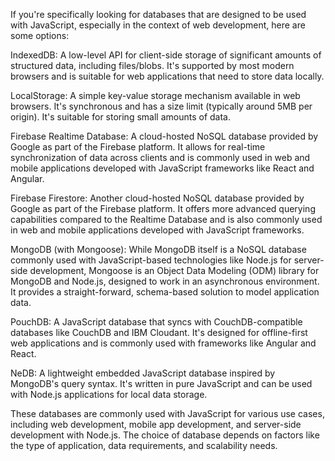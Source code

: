 If you're specifically looking for databases that are designed to be used with JavaScript, especially in the context of web development, here are some options:

IndexedDB: A low-level API for client-side storage of significant amounts of structured data, including files/blobs. It's supported by most modern browsers and is suitable for web applications that need to store data locally.

LocalStorage: A simple key-value storage mechanism available in web browsers. It's synchronous and has a size limit (typically around 5MB per origin). It's suitable for storing small amounts of data.

Firebase Realtime Database: A cloud-hosted NoSQL database provided by Google as part of the Firebase platform. It allows for real-time synchronization of data across clients and is commonly used in web and mobile applications developed with JavaScript frameworks like React and Angular.

Firebase Firestore: Another cloud-hosted NoSQL database provided by Google as part of the Firebase platform. It offers more advanced querying capabilities compared to the Realtime Database and is also commonly used in web and mobile applications developed with JavaScript frameworks.

MongoDB (with Mongoose): While MongoDB itself is a NoSQL database commonly used with JavaScript-based technologies like Node.js for server-side development, Mongoose is an Object Data Modeling (ODM) library for MongoDB and Node.js, designed to work in an asynchronous environment. It provides a straight-forward, schema-based solution to model application data.

PouchDB: A JavaScript database that syncs with CouchDB-compatible databases like CouchDB and IBM Cloudant. It's designed for offline-first web applications and is commonly used with frameworks like Angular and React.

NeDB: A lightweight embedded JavaScript database inspired by MongoDB's query syntax. It's written in pure JavaScript and can be used with Node.js applications for local data storage.

These databases are commonly used with JavaScript for various use cases, including web development, mobile app development, and server-side development with Node.js. The choice of database depends on factors like the type of application, data requirements, and scalability needs.
